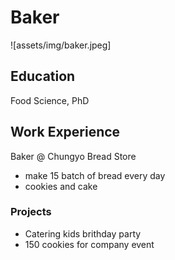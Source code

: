 # Baker
![assets/img/baker.jpeg]

## Education
Food Science, PhD

## Work Experience
Baker @ Chungyo Bread Store
- make 15 batch of bread every day
- cookies and cake

### Projects
- Catering kids brithday party
- 150 cookies for company event
